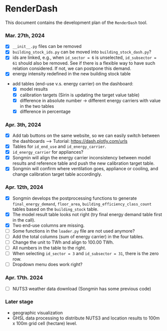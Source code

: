 
# RenderDash

This document contains the development plan of the `RenderDash` tool. 

### Mar. 27th, 2024

- [x] `__init__.py` files can be removed
- [x] `building_stock_ids.py` can be moved into `building_stock_dash.py`?
- [x] ids are linked, e.g., when `id_sector = 6` is unselected, `id_subsector = 61` should also be removed. See if there is a flexible way to have such relation considered. If not, we can postpone this demand.
- [x] energy intensity redefined in the new building stock table
- add tables (end-use v.s. energy carrier) on the dashboard: 
  - [x] model results
  - [x] calibration targets (Sirin is updating the target value table)
  - [x] difference in absolute number -> different energy carriers with value in the two tables
  - [x] difference in percentage

### Apr. 3th, 2024

- [x] Add tab buttons on the same website, so we can easily switch between the dashboards --> Tutorial: https://dash.plotly.com/urls
- [x] Tables for `id_end_use` and `id_energy_carrier`.
- [x] `id_energy_carrier` for appliances?
- [x] Songmin will align the energy carrier inconsistency between model results and reference table and push the new calibration target table.
- [x] Songmin will confirm where ventilation goes, appliance or cooling, and change calibration target table accordingly.

### Apr. 12th, 2024

- [x] Songmin develops the postprocessing functions to generate `final_energy_demand`, `floor_area`, `building_efficiency_class_count` tables based on the `building_stock` table.
- [x] The model result table looks not right (try final energy demand table first in the call).
- [x] Two end-use columns are missing.
- [ ] Some functions in the `loader.py` file are not used anymore?
- [ ] Add the total columns (sum of energy carrier) in the four tables.
- [ ] Change the unit to TWh and align to 100.00 TWh.
- [ ] All numbers in the table to the right.
- [ ] When selecting `id_sector = 3` and `id_subsector = 31`, there is the zero row.
- [ ] Dropdown menu does work right?

### Apr. 17th. 2024

- [ ] NUTS3 weather data download (Songmin has some previous code)

### Later stage

- geographic visualization
- GHSL data processing to distribute NUTS3 and location results to 100m x 100m grid cell (hectare) level.

